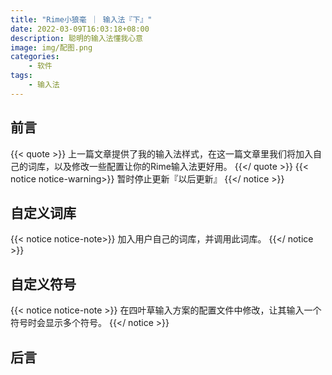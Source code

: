 ```yaml
---
title: "Rime小狼毫 ｜ 输入法『下』"
date: 2022-03-09T16:03:18+08:00
description: 聪明的输入法懂我心意
image: img/配图.png
categories:
    - 软件
tags:
    - 输入法
---
```


## 前言
{{< quote >}}
上一篇文章提供了我的输入法样式，在这一篇文章里我们将加入自己的词库，以及修改一些配置让你的Rime输入法更好用。
{{</ quote >}}
{{< notice notice-warning>}}
暂时停止更新『以后更新』
{{</ notice >}}
## 自定义词库
{{< notice notice-note>}}
加入用户自己的词库，并调用此词库。
{{</ notice >}}
## 自定义符号
{{< notice notice-note >}}
在四叶草输入方案的配置文件中修改，让其输入一个符号时会显示多个符号。
{{</ notice >}}
## 后言